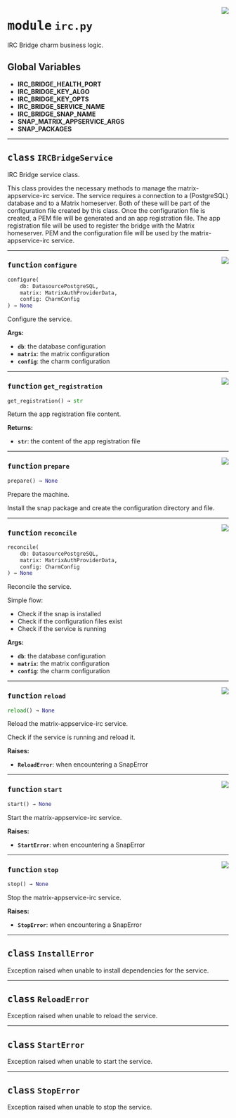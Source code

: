 <!-- markdownlint-disable -->

<a href="../src/irc.py#L0"><img align="right" style="float:right;" src="https://img.shields.io/badge/-source-cccccc?style=flat-square"></a>

# <kbd>module</kbd> `irc.py`
IRC Bridge charm business logic. 

**Global Variables**
---------------
- **IRC_BRIDGE_HEALTH_PORT**
- **IRC_BRIDGE_KEY_ALGO**
- **IRC_BRIDGE_KEY_OPTS**
- **IRC_BRIDGE_SERVICE_NAME**
- **IRC_BRIDGE_SNAP_NAME**
- **SNAP_MATRIX_APPSERVICE_ARGS**
- **SNAP_PACKAGES**


---

## <kbd>class</kbd> `IRCBridgeService`
IRC Bridge service class. 

This class provides the necessary methods to manage the matrix-appservice-irc service. The service requires a connection to a (PostgreSQL) database and to a Matrix homeserver. Both of these will be part of the configuration file created by this class. Once the configuration file is created, a PEM file will be generated and an app registration file. The app registration file will be used to register the bridge with the Matrix homeserver. PEM and the configuration file will be used by the matrix-appservice-irc service. 




---

<a href="../src/irc.py#L129"><img align="right" style="float:right;" src="https://img.shields.io/badge/-source-cccccc?style=flat-square"></a>

### <kbd>function</kbd> `configure`

```python
configure(
    db: DatasourcePostgreSQL,
    matrix: MatrixAuthProviderData,
    config: CharmConfig
) → None
```

Configure the service. 



**Args:**
 
 - <b>`db`</b>:  the database configuration 
 - <b>`matrix`</b>:  the matrix configuration 
 - <b>`config`</b>:  the charm configuration 

---

<a href="../src/irc.py#L210"><img align="right" style="float:right;" src="https://img.shields.io/badge/-source-cccccc?style=flat-square"></a>

### <kbd>function</kbd> `get_registration`

```python
get_registration() → str
```

Return the app registration file content. 



**Returns:**
 
 - <b>`str`</b>:  the content of the app registration file 

---

<a href="../src/irc.py#L83"><img align="right" style="float:right;" src="https://img.shields.io/badge/-source-cccccc?style=flat-square"></a>

### <kbd>function</kbd> `prepare`

```python
prepare() → None
```

Prepare the machine. 

Install the snap package and create the configuration directory and file. 

---

<a href="../src/irc.py#L64"><img align="right" style="float:right;" src="https://img.shields.io/badge/-source-cccccc?style=flat-square"></a>

### <kbd>function</kbd> `reconcile`

```python
reconcile(
    db: DatasourcePostgreSQL,
    matrix: MatrixAuthProviderData,
    config: CharmConfig
) → None
```

Reconcile the service. 

Simple flow: 
- Check if the snap is installed 
- Check if the configuration files exist 
- Check if the service is running 



**Args:**
 
 - <b>`db`</b>:  the database configuration 
 - <b>`matrix`</b>:  the matrix configuration 
 - <b>`config`</b>:  the charm configuration 

---

<a href="../src/irc.py#L219"><img align="right" style="float:right;" src="https://img.shields.io/badge/-source-cccccc?style=flat-square"></a>

### <kbd>function</kbd> `reload`

```python
reload() → None
```

Reload the matrix-appservice-irc service. 

Check if the service is running and reload it. 



**Raises:**
 
 - <b>`ReloadError`</b>:  when encountering a SnapError 

---

<a href="../src/irc.py#L237"><img align="right" style="float:right;" src="https://img.shields.io/badge/-source-cccccc?style=flat-square"></a>

### <kbd>function</kbd> `start`

```python
start() → None
```

Start the matrix-appservice-irc service. 



**Raises:**
 
 - <b>`StartError`</b>:  when encountering a SnapError 

---

<a href="../src/irc.py#L250"><img align="right" style="float:right;" src="https://img.shields.io/badge/-source-cccccc?style=flat-square"></a>

### <kbd>function</kbd> `stop`

```python
stop() → None
```

Stop the matrix-appservice-irc service. 



**Raises:**
 
 - <b>`StopError`</b>:  when encountering a SnapError 


---

## <kbd>class</kbd> `InstallError`
Exception raised when unable to install dependencies for the service. 





---

## <kbd>class</kbd> `ReloadError`
Exception raised when unable to reload the service. 





---

## <kbd>class</kbd> `StartError`
Exception raised when unable to start the service. 





---

## <kbd>class</kbd> `StopError`
Exception raised when unable to stop the service. 





